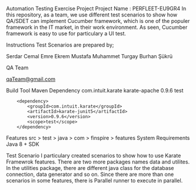 Automation Testing Exercise Project
Project Name : PERFLEET-EU9GR4
In this repository, as a team, we use different test scenarios to show how QA/SDET can 
implement Cucumber framework, which is one of the populer framework in the IT market, 
in their work environment. As seen, Cucumber framework is easy to use for particulary a UI test.

Instructions
Test Scenarios are prepared by;

Serdar 
Cemal
Emre
Ekrem
Mustafa
Muhammet
Turgay
Burhan
Şükrü

QA Team

qaTeam@gmail.com

Build Tool
Maven
Dependency
<dependency>
<groupId>com.intuit.karate</groupId>
<artifactId>karate-apache</artifactId>
<version>0.9.6</version>
<scope>test</scope>
</dependency>

        <dependency>
            <groupId>com.intuit.karate</groupId>
            <artifactId>karate-junit5</artifactId>
            <version>0.9.6</version>
            <scope>test</scope>
        </dependency>
Features
src > test > java > com > finspire > features
System Requirements
Java 8 + SDK

Test Scenario
I particulary created scenarios to show how to use Karate Framewrok features.
There are two more packages names data and utilites.
In the utilities package, there are different java class for the database connection, data generator and so on.
Since there are more than one scenarios in some features, there is Parallel runner to execute in parallel.
